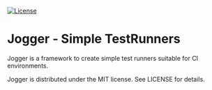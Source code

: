 [![License](https://img.shields.io/badge/license-MIT-blue.svg)](https://raw.githubusercontent.com/adolfopa/jogger/master/LICENSE)

# Jogger - Simple TestRunners

Jogger is a framework to create simple test runners suitable for CI
environments.

Jogger is distributed under the MIT license. See LICENSE for details.
